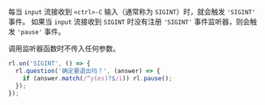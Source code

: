 <!-- YAML
added: v0.3.0
-->

每当 `input` 流接收到 `<ctrl>-C` 输入（通常称为 `SIGINT`）时，就会触发 `'SIGINT'` 事件。
如果当 `input` 流接收到 `SIGINT` 时没有注册 `'SIGINT'` 事件监听器，则会触发 `'pause'` 事件。

调用监听器函数时不传入任何参数。

```js
rl.on('SIGINT', () => {
  rl.question('确定要退出吗？', (answer) => {
    if (answer.match(/^y(es)?$/i)) rl.pause();
  });
});
```

